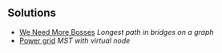 ## Solutions

- [We Need More Bosses](./solutions/we_need_more_bosses.cpp) _Longest path in bridges on a graph_
- [Power grid](./solutions/power_grid.cpp) _MST with virtual node_
